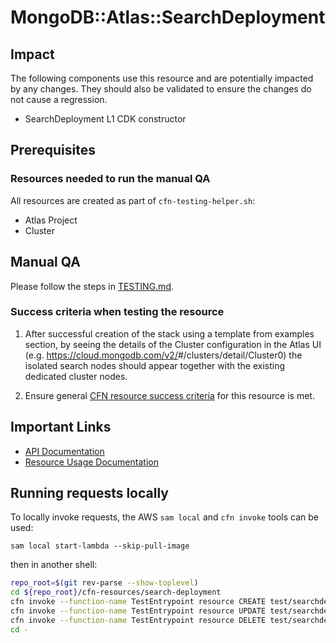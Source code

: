 # MongoDB::Atlas::SearchDeployment

## Impact 
The following components use this resource and are potentially impacted by any changes. They should also be validated to ensure the changes do not cause a regression.
 - SearchDeployment L1 CDK constructor


## Prerequisites 
### Resources needed to run the manual QA
All resources are created as part of `cfn-testing-helper.sh`:

- Atlas Project
- Cluster

## Manual QA
Please follow the steps in [TESTING.md](../../../TESTING.md).


### Success criteria when testing the resource
1. After successful creation of the stack using a template from examples section, by seeing the details of the Cluster configuration in the Atlas UI (e.g. https://cloud.mongodb.com/v2/<project-id>#/clusters/detail/Cluster0) the isolated search nodes should appear together with the existing dedicated cluster nodes.

2. Ensure general [CFN resource success criteria](../../../TESTING.md#success-criteria-when-testing-the-resource) for this resource is met.


## Important Links
- [API Documentation](https://www.mongodb.com/docs/atlas/reference/api-resources-spec/v2/#tag/Atlas-Search)
- [Resource Usage Documentation](https://www.mongodb.com/docs/atlas/cluster-config/multi-cloud-distribution/#search-nodes-for-workload-isolation)

## Running requests locally

To locally invoke requests, the AWS `sam local` and `cfn invoke` tools can be used:

```
sam local start-lambda --skip-pull-image
```
then in another shell:
```bash
repo_root=$(git rev-parse --show-toplevel)
cd ${repo_root}/cfn-resources/search-deployment
cfn invoke --function-name TestEntrypoint resource CREATE test/searchdeployment.sample-cfn-request.json 
cfn invoke --function-name TestEntrypoint resource UPDATE test/searchdeployment.sample-cfn-request.json
cfn invoke --function-name TestEntrypoint resource DELETE test/searchdeployment.sample-cfn-request.json
cd -
```
